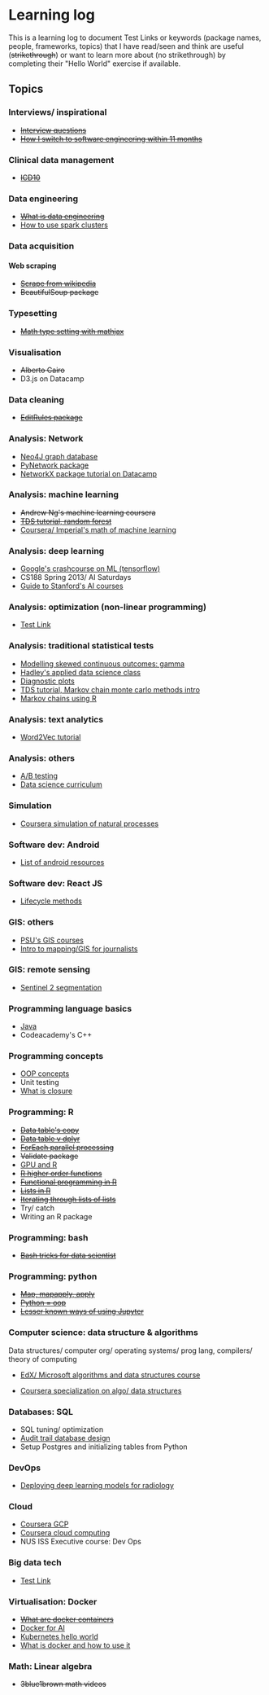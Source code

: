 # Learning log

This is a learning log to document Test Links or keywords (package names, people, frameworks, topics) that I have read/seen and think are useful (~~strikethrough~~) or want to learn more about (no strikethrough) by completing their "Hello World" exercise if available.

## Topics

### Interviews/ inspirational

- ~~[Interview questions](     http://gradsingapore.com/graduate-careers-advice/10-common-interview-questions-and-how-to-answer-them)~~
- ~~[How I switch to software engineering within 11 months](https://medium.freecodecamp.org/how-i-switched-careers-to-become-a-software-engineer-in-11-months-and-how-you-can-too-9849afabc126)~~

### Clinical data management

- ~~[ICD10](https://www.aapc.com/icd-10/coder-icd-10-training.aspx)~~

### Data engineering

- ~~[What is data engineering](https://towardsdatascience.com/a-beginners-guide-to-data-engineering-part-ii-47c4e7cbda71)~~
- [How to use spark clusters](https://medium.freecodecamp.org/how-to-use-spark-clusters-for-parallel-processing-big-data-86a22e7f8b50)

### Data acquisition

#### Web scraping

- ~~[Scrape from wikipedia](https://www.r-bloggers.com/scraping-wikipedia-tables-from-lists-for-visualisation/amp/)~~
- ~~BeautifulSoup package~~

### Typesetting

- ~~[Math type setting with mathjax](https://www.mathjax.org/#demo)~~

### Visualisation

- ~~Alberto Cairo~~
- D3.js on Datacamp

### Data cleaning

- ~~[EditRules package](http://www.markvanderloo.eu/yaRb/2011/10/26/what-do-your-rules-look-like-editrules-1-8-x-answers/)~~

### Analysis: Network

- [Neo4J graph database](https://neo4j.com/)
- [PyNetwork package](https://pynetwork.readthedocs.io/en/latest/)
- [NetworkX package tutorial on Datacamp](https://www.datacamp.com/community/tutorials/networkx-python-graph-tutorial)

### Analysis: machine learning

- ~~Andrew Ng's machine learning coursera~~
- ~~[TDS tutorial, random forest](https://towardsdatascience.com/random-forest-in-python-24d0893d51c0)~~
- [Coursera/ Imperial's math of machine learning](https://www.coursera.org/specializations/mathematics-machine-learning)

### Analysis: deep learning

- [Google's crashcourse on ML (tensorflow)](https://developers.google.com/machine-learning/crash-course/)
- CS188 Spring 2013/ AI Saturdays
- [Guide to Stanford's AI courses](https://huyenchip.com/2018/03/30/guide-to-Artificial-Intelligence-Stanford.html)

### Analysis: optimization (non-linear programming)

- [Test Link](https://google.com)

### Analysis: traditional statistical tests

- [Modelling skewed continuous outcomes: gamma](http://rstudio-pubs-static.s3.amazonaws.com/5691_192685385fc445c9b3fb1619960a20e2.html)
- [Hadley's applied data science class](https://github.com/hadley/stats337/blob/master/README.md)
- [Diagnostic plots](http://data.library.virginia.edu/diagnostic-plots/)
- [TDS tutorial, Markov chain monte carlo methods intro](https://towardsdatascience.com/a-zero-math-introduction-to-markov-chain-monte-carlo-methods-dcba889e0c50)
- [Markov chains using R](https://hubs.ly/H0bwC0m0)

### Analysis: text analytics

- [Word2Vec tutorial](https://nathanrooy.github.io/posts/2018-03-22/word2vec-from-scratch-with-python-and-numpy/#)

### Analysis: others

- [A/B testing](https://algobeans.com/2017/07/19/laymans-guide-to-ab-testing/)
- [Data science curriculum](https://medium.com/@ben_lau93/data-science-curriculum-from-scratch-2018-part-1-35061303c385)

### Simulation

- [Coursera simulation of natural processes](https://www.coursera.org/learn/modeling-simulation-natural-processes)

### Software dev: Android

- [List of android resources](https://github.com/P1xt/p1xt-guides/blob/master/android-native.md)

### Software dev: React JS

- [Lifecycle methods](https://engineering.musefind.com/react-lifecycle-methods-how-and-when-to-use-them-2111a1b692b1)

### GIS: others

- [PSU's GIS courses](https://gis.e-education.psu.edu/programs/class_calendar)
- [Intro to mapping/GIS for journalists](https://journalismcourses.org/MAP0918.html)

### GIS: remote sensing

- [Sentinel 2 segmentation](https://sagatutorials.wordpress.com/segmentation-and-sentinel-2-imagery/)

### Programming language basics

- [Java](http://moocfi.github.io/courses/2013/programming-part-1/)
- Codeacademy's C++

### Programming concepts

- [OOP concepts](https://www.tutorialspoint.com/java/java_abstraction.htm)
- Unit testing
- [What is closure](https://en.wikipedia.org/wiki/Closure_(computer_programming))

### Programming: R

- ~~[Data table's copy](https://stackoverflow.com/questions/10225098)~~
- ~~[Data table v dplyr](https://stackoverflow.com/questions/21435339)~~
- ~~[ForEach parallel processing](https://www.r-exercises.com/2017/07/13/parallel-computing-exercises-foreach-and-doparallel-part-2/)~~
- ~~Validate package~~
- [GPU and R](https://matloff.wordpress.com/2015/01/23/gpu-tutorial-with-r-interfacing/)
- ~~[R higher order functions](http://www.johnmyleswhite.com/notebook/2010/09/23/higher-order-functions-in-r/)~~
- ~~[Functional programming in R](http://adv-r.had.co.nz/Functionals.html#functionals-fp)~~
- ~~[Lists in R](https://stackoverflow.com/questions/2050790)~~
- ~~[Iterating through lists of lists](http://hydroecology.net/iterating-through-lists-of-lists-of-lists/)~~
- Try/ catch
- Writing an R package

### Programming: bash

- ~~[Bash tricks for data scientist](https://medium.com/@kadek/command-line-tricks-for-data-scientists-c98e0abe5da)~~

### Programming: python

- ~~[Map, mapapply, apply](https://stackoverflow.com/questions/19798153)~~
- ~~[Python = oop](https://www.datacamp.com/community/tutorials/python-oop-tutorial)~~
- ~~[Lesser known ways of using Jupyter](https://blog.dominodatalab.com/lesser-known-ways-of-using-notebooks/)~~

### Computer science: data structure & algorithms

Data structures/ computer org/ operating systems/ prog lang, compilers/ theory of computing


- [EdX/ Microsoft algorithms and data structures course](https://www.edx.org/course/algorithms-and-data-structures-2)

- [Coursera specialization on algo/ data structures](https://www.coursera.org/specializations/data-structures-algorithms)

### Databases: SQL

- SQL tuning/ optimization
- [Audit trail database design](https://stackoverflow.com/questions/2015232)
- Setup Postgres and initializing tables from Python

### DevOps

- [Deploying deep learning models for radiology](http://blog.qure.ai/notes/deploying-deep-learning-for-radiology)

### Cloud

- [Coursera GCP](https://www.coursera.org/specializations/gcp-architecture)
- [Coursera cloud computing](https://www.coursera.org/specializations/cloud-computing)
- NUS ISS Executive course: Dev Ops

### Big data tech

- [Test Link](https://google.com)

### Virtualisation: Docker

- ~~[What are docker containers](https://blog.docker.com/2016/03/containers-are-not-vms/)~~
- [Docker for AI](https://software.intel.com/en-us/articles/hands-on-ai-part-10-set-up-a-portable-experimental-environment-for-deep-learning-with)
- [Kubernetes hello world](https://cloud.google.com/kubernetes-engine/docs/tutorials/hello-app)
- [What is docker and how to use it](https://djangostars.com/blog/what-is-docker-and-how-to-use-it-with-python/#9)

### Math: Linear algebra

- ~~3blue1brown math videos~~